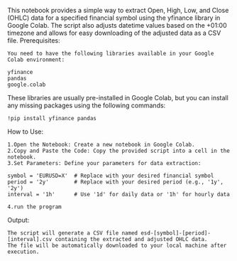 This notebook provides a simple way to extract Open, High, Low, and Close (OHLC) data for a specified financial symbol using the yfinance library in Google Colab. The script also adjusts datetime values based on the +01:00 timezone and allows for easy downloading of the adjusted data as a CSV file.
Prerequisites:

    You need to have the following libraries available in your Google Colab environment:

    yfinance
    pandas
    google.colab
These libraries are usually pre-installed in Google Colab, but you can install any missing packages using the following commands:

    !pip install yfinance pandas

How to Use:

    1.Open the Notebook: Create a new notebook in Google Colab.
    2.Copy and Paste the Code: Copy the provided script into a cell in the notebook.
    3.Set Parameters: Define your parameters for data extraction:

    symbol = 'EURUSD=X'  # Replace with your desired financial symbol
    period = '2y'        # Replace with your desired period (e.g., '1y', '2y')
    interval = '1h'      # Use '1d' for daily data or '1h' for hourly data

    4.run the program

Output:

    The script will generate a CSV file named esd-[symbol]-[period]-[interval].csv containing the extracted and adjusted OHLC data.
    The file will be automatically downloaded to your local machine after execution.